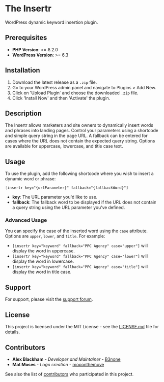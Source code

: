 # The Insertr

WordPress dynamic keyword insertion plugin.

## Prerequisites

- **PHP Version**: >= 8.2.0
- **WordPress Version**: >= 6.3

## Installation

1. Download the latest release as a `.zip` file.
2. Go to your WordPress admin panel and navigate to Plugins > Add New.
3. Click on 'Upload Plugin' and choose the downloaded `.zip` file.
4. Click 'Install Now' and then 'Activate' the plugin.

## Description

The Insertr allows marketers and site owners to dynamically insert words and phrases into landing pages. Control your parameters using a shortcode and simple query string in the page URL. A fallback can be entered for cases where the URL does not contain the expected query string. Options are available for uppercase, lowercase, and title case text.

## Usage

To use the plugin, add the following shortcode where you wish to insert a dynamic word or phrase:

`[insertr key="{urlParameter}" fallback="{fallbackWord}"]`

- **key**: The URL parameter you'd like to use.
- **fallback**: The fallback word to be displayed if the URL does not contain a query string using the URL parameter you've defined.

### Advanced Usage

You can specify the case of the inserted word using the `case` attribute. Options are `upper`, `lower`, and `title`. For example:

- `[insertr key="keyword" fallback="PPC Agency" case="upper"]` will display the word in uppercase.
- `[insertr key="keyword" fallback="PPC Agency" case="lower"]` will display the word in lowercase.
- `[insertr key="keyword" fallback="PPC Agency" case="title"]` will display the word in title case.

## Support

For support, please visit the [support forum](https://wordpress.org/support/plugin/the-insertr).

## License

This project is licensed under the MIT License - see the [LICENSE.md](LICENSE.md) file for details.

## Contributors

- **Alex Blackham** - *Developer and Maintainer* - [B3none](https://github.com/b3none)
- **Mat Moses** - *Logo creation* - [mooonthemove](https://instagram.com/mooonthemove)

See also the list of [contributors](https://github.com/herdl/the-insertr/contributors) who participated in this project.
